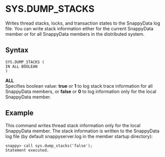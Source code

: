 # SYS.DUMP_STACKS

Writes thread stacks, locks, and transaction states to the SnappyData log file. You can write stack information either for the current SnappyData member or for all SnappyData members in the distributed system.

<!--See also [print-stacks](../command_line_utilities/store-print-stacks.md) for information about writing thread stacks to standard out or to a specified file.--->

## Syntax

```no-highlight
SYS.DUMP_STACKS (
IN ALL BOOLEAN
)
```

**ALL**   
Specifies boolean value: **true** or **1** to log stack trace information for all SnappyData members, or **false** or **0** to log information only for the local SnappyData member.

## Example

This command writes thread stack information only for the local SnappyData member. The stack information is written to the SnappyData log file (by default snappyserver.log in the member startup directory):

```no-highlight
snappy> call sys.dump_stacks('false');
Statement executed.
```

<!-- See [print-stacks](../command_line_utilities/store-print-stacks.md) for an example of the partial thread stack output.-->



